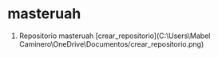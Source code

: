 # masteruah

1.	Repositorio masteruah 
[crear_repositorio](C:\Users\Mabel Caminero\OneDrive\Documentos/crear_repositorio.png)
